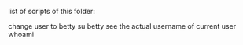list of scripts of this folder:

change user to betty				su betty
see the actual username of current user		whoami
